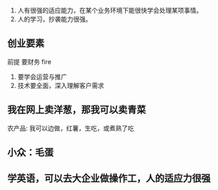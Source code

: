 
1. 人有很强的适应能力，在某个业务环境下能很快学会处理某项事情。
2. 人的学习，抄袭能力很强。

## 创业要素
前提  要财务  fire

1. 要学会运营与推广
2. 技术要全面，深入理解客户需求


## 我在网上卖洋葱，那我可以卖青菜

农产品:
我可以边做，红薯，生吃，或煮熟了吃

## 小众：毛蛋

## 学英语，可以去大企业做操作工，人的适应力很强

